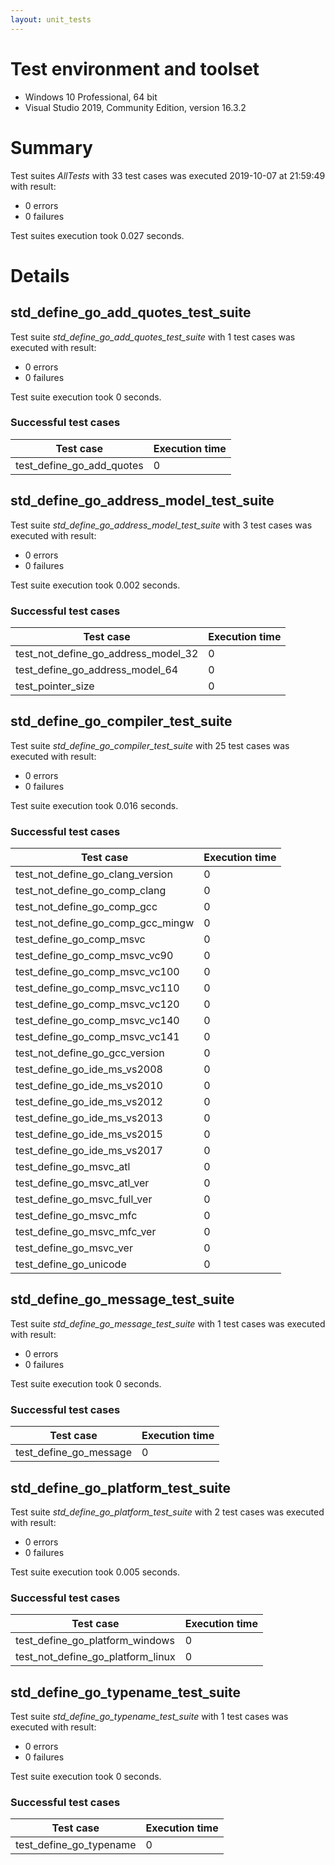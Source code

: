```yaml
---
layout: unit_tests
---
```


# Test environment and toolset 

* Windows 10 Professional, 64 bit
* Visual Studio 2019, Community Edition, version 16.3.2

# Summary

Test suites *AllTests* with 33 test cases was executed 2019-10-07 at 21:59:49 with result:

* 0 errors
* 0 failures

Test suites execution took 0.027 seconds.

# Details

## std_define_go_add_quotes_test_suite

Test suite *std_define_go_add_quotes_test_suite* with 1 test cases was executed with result:

* 0 errors
* 0 failures

Test suite execution took 0 seconds.

### Successful test cases

Test case|Execution time
-|-
test_define_go_add_quotes | 0

## std_define_go_address_model_test_suite

Test suite *std_define_go_address_model_test_suite* with 3 test cases was executed with result:

* 0 errors
* 0 failures

Test suite execution took 0.002 seconds.

### Successful test cases

Test case|Execution time
-|-
test_not_define_go_address_model_32 | 0
test_define_go_address_model_64 | 0
test_pointer_size | 0

## std_define_go_compiler_test_suite

Test suite *std_define_go_compiler_test_suite* with 25 test cases was executed with result:

* 0 errors
* 0 failures

Test suite execution took 0.016 seconds.

### Successful test cases

Test case|Execution time
-|-
test_not_define_go_clang_version | 0
test_not_define_go_comp_clang | 0
test_not_define_go_comp_gcc | 0
test_not_define_go_comp_gcc_mingw | 0
test_define_go_comp_msvc | 0
test_define_go_comp_msvc_vc90 | 0
test_define_go_comp_msvc_vc100 | 0
test_define_go_comp_msvc_vc110 | 0
test_define_go_comp_msvc_vc120 | 0
test_define_go_comp_msvc_vc140 | 0
test_define_go_comp_msvc_vc141 | 0
test_not_define_go_gcc_version | 0
test_define_go_ide_ms_vs2008 | 0
test_define_go_ide_ms_vs2010 | 0
test_define_go_ide_ms_vs2012 | 0
test_define_go_ide_ms_vs2013 | 0
test_define_go_ide_ms_vs2015 | 0
test_define_go_ide_ms_vs2017 | 0
test_define_go_msvc_atl | 0
test_define_go_msvc_atl_ver | 0
test_define_go_msvc_full_ver | 0
test_define_go_msvc_mfc | 0
test_define_go_msvc_mfc_ver | 0
test_define_go_msvc_ver | 0
test_define_go_unicode | 0

## std_define_go_message_test_suite

Test suite *std_define_go_message_test_suite* with 1 test cases was executed with result:

* 0 errors
* 0 failures

Test suite execution took 0 seconds.

### Successful test cases

Test case|Execution time
-|-
test_define_go_message | 0

## std_define_go_platform_test_suite

Test suite *std_define_go_platform_test_suite* with 2 test cases was executed with result:

* 0 errors
* 0 failures

Test suite execution took 0.005 seconds.

### Successful test cases

Test case|Execution time
-|-
test_define_go_platform_windows | 0
test_not_define_go_platform_linux | 0

## std_define_go_typename_test_suite

Test suite *std_define_go_typename_test_suite* with 1 test cases was executed with result:

* 0 errors
* 0 failures

Test suite execution took 0 seconds.

### Successful test cases

Test case|Execution time
-|-
test_define_go_typename | 0
